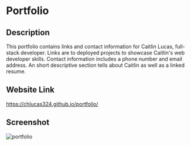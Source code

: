 # Portfolio

## Description

This portfolio contains links and contact information for Caitlin Lucas, full-stack developer.  Links are to deployed projects to showcase Caitlin's web developer skills.  Contact information includes a phone number and email address.  An short descriptive section tells about Caitlin as well as a linked resume.  

## Website Link

https://chlucas324.github.io/portfolio/

## Screenshot
![portfolio](https://user-images.githubusercontent.com/91441453/158087386-715d8a82-c2df-4ab0-9fce-4a811dcdf8fa.png)
